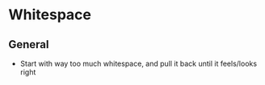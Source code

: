 # Whitespace

## General

- Start with way too much whitespace, and pull it back until it feels/looks right